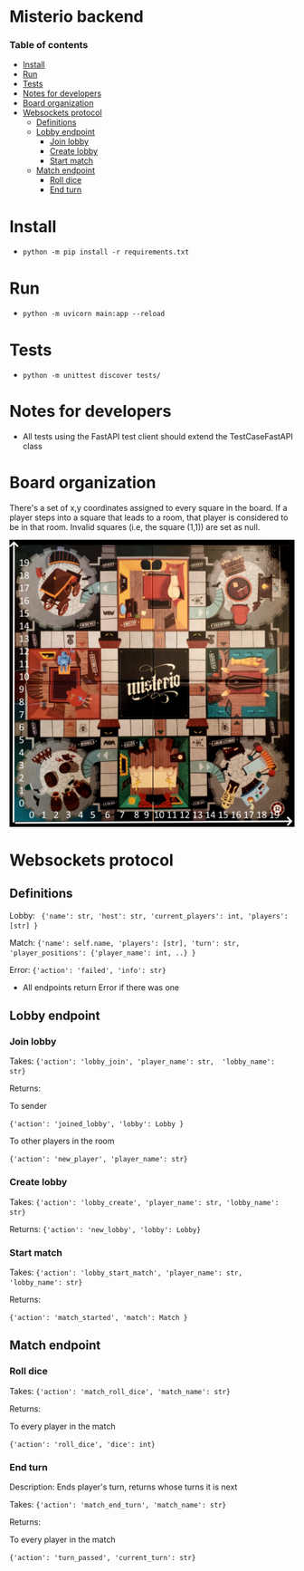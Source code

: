 # Misterio backend

### Table of contents
- [Install](#install)
- [Run](#run)
- [Tests](#tests)
- [Notes for developers](#notes-for-developers)
- [Board organization](#board-organization)
- [Websockets protocol](#websockets-protocol)
  * [Definitions](#definitions)
  * [Lobby endpoint](#lobby-endpoint)
    + [Join lobby](#join-lobby)
    + [Create lobby](#create-lobby)
    + [Start match](#start-match)
  * [Match endpoint](#match-endpoint)
    + [Roll dice](#roll-dice)
    + [End turn](#end-turn)


# Install



- ```python -m pip install -r requirements.txt```

# Run



- ```python -m uvicorn main:app --reload```

# Tests



- ```python -m unittest discover tests/```

# Notes for developers



- All tests using the FastAPI test client should extend the TestCaseFastAPI class

# Board organization

There's a set of x,y coordinates assigned to every square in the board. 
If a player steps into a square that leads to a room, that player is 
considered to be in that room. Invalid squares (i.e, the square (1,1)) are set as null.

![](resources/MisterioBoard_coords.jpeg)

# Websockets protocol

## Definitions

Lobby:
``` {'name': str, 'host': str, 'current_players': int, 'players': [str] }```

Match:
```{'name': self.name, 'players': [str], 'turn': str, 'player_positions': {'player_name': int, ..} }```

Error:
```{'action': 'failed', 'info': str}```
* All endpoints return Error if there was one

## Lobby endpoint

### Join lobby

Takes: ```{'action': 'lobby_join', 'player_name': str, 
'lobby_name': str}```

Returns:

To sender

```{'action': 'joined_lobby', 'lobby': Lobby }```

To other players in the room

``` {'action': 'new_player', 'player_name': str} ```


### Create lobby
Takes: ```{'action': 'lobby_create', 'player_name': str, 'lobby_name': str}```

Returns:
```{'action': 'new_lobby', 'lobby': Lobby}```


### Start match

Takes: 
```{'action': 'lobby_start_match', 'player_name': str, 'lobby_name': str}```

Returns:

```{'action': 'match_started', 'match': Match }```

## Match endpoint

### Roll dice

Takes:
```{'action': 'match_roll_dice', 'match_name': str}```

Returns:

To every player in the match

```{'action': 'roll_dice', 'dice': int}```

### End turn

Description: Ends player's turn, returns whose turns it is next

Takes:
```{'action': 'match_end_turn', 'match_name': str}```

Returns:

To every player in the match

```{'action': 'turn_passed', 'current_turn': str}```